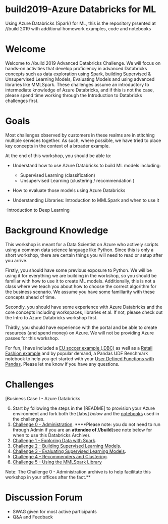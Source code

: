 # build2019-Azure Databricks for ML
Using Azure Databricks (Spark) for ML, this is the repository prsented at //build 2019 with additional homework examples, code and notebooks

# Welcome

Welcome to //build 2019 Advanced Databricks Challenge. We will focus on hands-on activities that develop proficiency in advanced Databricks concepts such as data exploration using Spark, building Supervised & Unsupervised Learning Models, Evaluating Models and using advanced libraries like MMLSpark. These challenges assume an introductory to intermediate knowledge of Azure Databricks, and if this is not the case, please spend time working through the Introduction to Databricks challenges first.

# Goals

Most challenges observed by customers in these realms are in stitching multiple services together. As such, where possible, we have tried to place key concepts in the context of a broader example. 

At the end of this workshop, you should be able to:

- Understand how to use Azure Databricks to build ML models including:
	- Supervised Learning (classification)
  	- Unsupervised Learning (clustering / recommendation )
- How to evaluate those models using Azure Databricks

- Understanding Libraries: Introduction to MMLSpark and when to use it

-Introduction to Deep Learning

# Background Knowledge

This workshop is meant for a Data Scientist on Azure who actively scripts using a common data science language like Python. Since this is only a short workshop, there are certain things you will need to read or setup after you arrive.

Firstly, you should have some previous exposure to Python. We will be using it for everything we are building in the workshop, so you should be familiar with how to use it to create ML models. Additionally, this is not a class where we teach you about how to choose the correct algorithm for the business scenario. We assume you have some familiarity with these concepts ahead of time.

Secondly, you should have some experience with Azure Databricks and the core concepts including workspaces, libraries et al. If not, please check out the Intro to Azure Databricks workshop first.

Thirdly, you should have experience with the portal and be able to create resources (and spend money) on Azure. We will not be providing Azure passes for this workshop.

For fun, I have included a [EU soccer example (.DBC)](european-soccer-events.dbc) as well as a [Retail Fashion example](https://github.com/annedroid/Ready2019_AA_AI319/blob/master/ChallengeExCr_%20Tensorflow%20using%20Fashion.ipynb) and by popular demand, a Pandas UDF Benchmark notebook to help you get started with your [User Defined Functions with Pandas](https://github.com/annedroid/Ready2019_AA_AI319/blob/master/Pandas%20UDFs%20Benchmark.ipynb). Please let me know if you have any questions.
 

# Challenges


[Business Case I - Azure Databricks


0. Start by following the steps in the [README] to provision your Azure environment and fork both the [labs] *below* and the [notebooks](./labs_notebooks) used in the challenges.
0. [Challenge 0 - Administration](./OtherExamples/administration.dbc). ****Please note: you do not need to run through Admin if you are an **attendee of //build**(see note below for when to use this Databricks Archive). 
1. [Challenge 1 - Exploring Data with Spark](Lab%201%20-%20Exploring%20Data%20with%20Spark.pdf).
2. [Challenge 2 - Building Supervised Learning Models](Lab%202%20-%20Building%20Supervised%20Learning%20Models.pdf).
3. [Challenge 3 - Evaluating Supervised Learning Models](Lab%203%20-%20Evaluating%20Supervised%20Learning%20Models.pdf).
4. [Challenge 4 - Recommenders and Clustering](Lab%204%20-%20Recommenders%20and%20Clustering.pdf). 
5. [Challenge 5 - Using the MMLSpark Library](Lab%205%20-%20Using%20the%20MMLSpark%20Library.pdf)

 
  
 Note: The Challenge 0 - Administration archive is to help facilitate this workshop in your offices after the fact.**



# Discussion Forum

  
  
  -  SWAG given for most active participants
  -  Q&A and Feedback 


